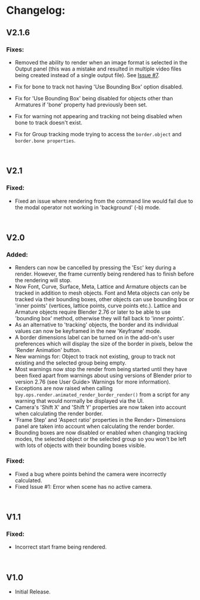 # Changelog:

## V2.1.6

### Fixes:

+ Removed the ability to render when an image format is selected in the Output panel (this was a mistake and resulted in multiple video files being created instead of a single output file). See [Issue #7](https://github.com/RayMairlot/Animated-Render-Border/issues/7).

+ Fix for bone to track not having 'Use Bounding Box' option disabled.

+ Fix for 'Use Bounding Box' being disabled for objects other than Armatures if 'bone' property had previously been set.

+ Fix for warning not appearing and tracking not being disabled when bone to track doesn't exist.

+ Fix for Group tracking mode trying to access the `border.object` and `border.bone properties`.

<br>

## V2.1

### Fixed:

- Fixed an issue where rendering from the command line would fail due to the modal operator not working in 'background' (-b) mode.

<br>

## V2.0

### Added:

- Renders can now be cancelled by pressing the 'Esc' key during a render. However, the frame currently being rendered has to finish before the rendering will stop.
- Now Font, Curve, Surface, Meta, Lattice and Armature objects can be tracked in addition to mesh objects. Font and Meta objects can only be tracked via their bounding boxes, other objects can use bounding box or 'inner points' (vertices, lattice points, curve points etc.). Lattice and Armature objects require Blender 2.76 or later to be able to use 'bounding box' method, otherwise they will fall back to 'inner points'.
- As an alternative to 'tracking' objects, the border and its individual values can now be keyframed in the new 'Keyframe' mode.
- A border dimensions label can be turned on in the add-on's user preferences which will display the size of the border in pixels, below the 'Render Animation' button.
- New warnings for: Object to track not existing, group to track not existing and the selected group being empty. 
- Most warnings now stop the render from being started until they have been fixed apart from warnings about using versions of Blender prior to version 2.76 (see User Guide> Warnings for more information).
- Exceptions are now raised when calling `bpy.ops.render.animated_render_border_render()` from a script for any warning that would normally be displayed via the UI.
- Camera's 'Shift X' and 'Shift Y' properties are now taken into account when calculating the render border.
- 'Frame Step' and 'Aspect ratio' properties in the Render> Dimensions panel are taken into account when calculating the render border.
- Bounding boxes are now disabled or enabled when changing tracking modes, the selected object or the selected group so you won't be left with lots of objects with their bounding boxes visible.

### Fixed:

-  Fixed a bug where points behind the camera were incorrectly calculated.
-  Fixed Issue #1: Error when scene has no active camera.

<br>

## V1.1

### Fixed:

- Incorrect start frame being rendered.

<br>

## V1.0

 - Initial Release.
